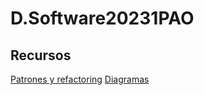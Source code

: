 # D.Software20231PAO
## Recursos
[Patrones y refactoring](https://refactoring.guru/es/design-patterns)
[Diagramas](https://www.drawio.com)
